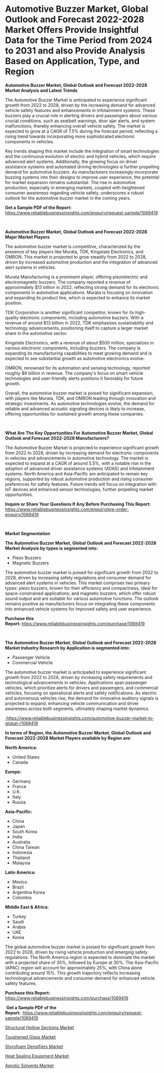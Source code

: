 <p><h1>Automotive Buzzer Market, Global Outlook and Forecast 2022-2028 Market Offers Provide Insightful Data for the Time Period from 2024 to 2031 and also Provide Analysis Based on Application, Type, and Region</h1></p><p><strong>Automotive Buzzer Market, Global Outlook and Forecast 2022-2028 Market Analysis and Latest Trends</strong></p>
<p><p>The Automotive Buzzer Market is anticipated to experience significant growth from 2022 to 2028, driven by the increasing demand for advanced vehicle safety features and enhancements in infotainment systems. These buzzers play a crucial role in alerting drivers and passengers about various crucial conditions, such as seatbelt warnings, door ajar alerts, and system malfunctions, thereby enhancing overall vehicle safety. The market is expected to grow at a CAGR of 7.5% during the forecast period, reflecting a rising trend towards incorporating more sophisticated electronic components in vehicles.</p><p>Key trends shaping this market include the integration of smart technologies and the continuous evolution of electric and hybrid vehicles, which require advanced alert systems. Additionally, the growing focus on driver assistance systems and automated driving technologies is further propelling demand for automotive buzzers. As manufacturers increasingly incorporate buzzing systems into their designs to improve user experience, the potential for market expansion remains substantial. The rise in automotive production, especially in emerging markets, coupled with heightened consumer awareness regarding vehicle safety, underscores a robust outlook for the automotive buzzer market in the coming years.</p></p>
<p><strong>Get a Sample PDF of the Report:&nbsp;</strong> <a href="https://www.reliablebusinessinsights.com/enquiry/request-sample/1069419?utm_campaign=1732&utm_medium=2&utm_source=Github&utm_content=ia&utm_term=29102024&utm_id=automotive-buzzer-market-global-outlook-and-forecast-2022-2028">https://www.reliablebusinessinsights.com/enquiry/request-sample/1069419</a></p>
<p>&nbsp;</p>
<p><strong>Automotive Buzzer Market, Global Outlook and Forecast 2022-2028 Major Market Players</strong></p>
<p><p>The automotive buzzer market is competitive, characterized by the presence of key players like Murata, TDK, Kingstate Electronics, and OMRON. This market is projected to grow steadily from 2022 to 2028, driven by increased automotive production and the integration of advanced alert systems in vehicles.</p><p>Murata Manufacturing is a prominent player, offering piezoelectric and electromagnetic buzzers. The company reported a revenue of approximately $13 billion in 2022, reflecting strong demand for its electronic components in automotive applications. Murata is focusing on innovation and expanding its product line, which is expected to enhance its market position.</p><p>TDK Corporation is another significant competitor, known for its high-quality electronic components, including automotive buzzers. With a revenue of around $13 billion in 2022, TDK emphasizes sustainability and technology advancements, positioning itself to capture a larger market share in the automotive sector.</p><p>Kingstate Electronics, with a revenue of about $500 million, specializes in various electronic components, including buzzers. The company is expanding its manufacturing capabilities to meet growing demand and is expected to see substantial growth as automotive electronics evolve.</p><p>OMRON, renowned for its automation and sensing technology, reported roughly $8 billion in revenue. The company's focus on smart vehicle technologies and user-friendly alerts positions it favorably for future growth.</p><p>Overall, the automotive buzzer market is poised for significant expansion, with players like Murata, TDK, and OMRON leading through innovation and strategic investments. As automotive technologies evolve, the demand for reliable and advanced acoustic signaling devices is likely to increase, offering opportunities for sustained growth among these companies.</p></p>
<p>&nbsp;</p>
<p><strong>What Are The Key Opportunities For Automotive Buzzer Market, Global Outlook and Forecast 2022-2028 Manufacturers?</strong></p>
<p><p>The Automotive Buzzer Market is projected to experience significant growth from 2022 to 2028, driven by increasing demand for electronic components in vehicles and advancements in automotive technology. The market is expected to expand at a CAGR of around 5.5%, with a notable rise in the adoption of advanced driver assistance systems (ADAS) and infotainment systems. North America and Asia-Pacific are anticipated to remain key regions, supported by robust automotive production and rising consumer preferences for safety features. Future trends will focus on integration with IoT devices and enhanced sensor technologies, further propelling market opportunities.</p></p>
<p><strong>Inquire or Share Your Questions If Any Before Purchasing This Report:</strong> <a href="https://www.reliablebusinessinsights.com/enquiry/pre-order-enquiry/1069419?utm_campaign=1732&utm_medium=2&utm_source=Github&utm_content=ia&utm_term=29102024&utm_id=automotive-buzzer-market-global-outlook-and-forecast-2022-2028">https://www.reliablebusinessinsights.com/enquiry/pre-order-enquiry/1069419</a></p>
<p>&nbsp;</p>
<p><strong>Market Segmentation</strong></p>
<p><strong>The Automotive Buzzer Market, Global Outlook and Forecast 2022-2028 Market Analysis by types is segmented into:</strong></p>
<p><ul><li>Piezo Buzzers</li><li>Magnetic Buzzers</li></ul></p>
<p><p>The automotive buzzer market is poised for significant growth from 2022 to 2028, driven by increasing safety regulations and consumer demand for advanced alert systems in vehicles. This market comprises two primary types: piezo buzzers, known for their efficiency and compactness, ideal for space-constrained applications; and magnetic buzzers, which offer robust sound output and are suitable for various automotive functions. The outlook remains positive as manufacturers focus on integrating these components into enhanced vehicle systems for improved safety and user experience.</p></p>
<p><strong>Purchase this Report:&nbsp;</strong><a href="https://www.reliablebusinessinsights.com/purchase/1069419?utm_campaign=1732&utm_medium=2&utm_source=Github&utm_content=ia&utm_term=29102024&utm_id=automotive-buzzer-market-global-outlook-and-forecast-2022-2028">https://www.reliablebusinessinsights.com/purchase/1069419</a></p>
<p>&nbsp;</p>
<p><strong>The Automotive Buzzer Market, Global Outlook and Forecast 2022-2028 Market Industry Research by Application is segmented into:</strong></p>
<p><ul><li>Passenger Vehicle</li><li>Commercial Vehicle</li></ul></p>
<p><p>The automotive buzzer market is anticipated to experience significant growth from 2022 to 2028, driven by increasing safety requirements and technological advancements in vehicles. Applications span passenger vehicles, which prioritize alerts for drivers and passengers, and commercial vehicles, focusing on operational alerts and safety notifications. As electric and autonomous vehicles rise, the demand for innovative auditory signals is projected to expand, enhancing vehicle communication and driver awareness across both segments, ultimately shaping market dynamics.</p></p>
<p><a href="https://www.reliablebusinessinsights.com/automotive-buzzer-market-in-global-r1069419?utm_campaign=1732&utm_medium=2&utm_source=Github&utm_content=ia&utm_term=29102024&utm_id=automotive-buzzer-market-global-outlook-and-forecast-2022-2028">&nbsp;https://www.reliablebusinessinsights.com/automotive-buzzer-market-in-global-r1069419</a></p>
<p><strong>In terms of Region, the Automotive Buzzer Market, Global Outlook and Forecast 2022-2028 Market Players available by Region are:</strong></p>
<p>
    <p> <strong> North America: </strong>
        <ul>
            <li>United States</li>
            <li>Canada</li>
        </ul>
        </p> 
    <p> <strong> Europe: </strong>
        <ul>
            <li>Germany</li>
            <li>France</li>
            <li>U.K.</li>
            <li>Italy</li>
            <li>Russia</li>
        </ul>
        </p> 
    <p> <strong> Asia-Pacific: </strong>
        <ul>
            <li>China</li>
            <li>Japan</li>
            <li>South Korea</li>
            <li>India</li>
            <li>Australia</li>
            <li>China Taiwan</li>
            <li>Indonesia</li>
            <li>Thailand</li>
            <li>Malaysia</li>
        </ul>
        </p> 
    <p> <strong> Latin America: </strong>
        <ul>
            <li>Mexico</li>
            <li>Brazil</li>
            <li>Argentina Korea</li>
            <li>Colombia</li>
        </ul>
        </p> 
    <p> <strong> Middle East & Africa: </strong>
        <ul>
            <li>Turkey</li>
            <li>Saudi</li>
            <li>Arabia</li>
            <li>UAE</li>
            <li>Korea</li>
        </ul>
    </p>
    </p>
<p><p>The global automotive buzzer market is poised for significant growth from 2022 to 2028, driven by rising vehicle production and emerging safety regulations. The North America region is expected to dominate the market with a projected share of 35%, followed by Europe at 30%. The Asia-Pacific (APAC) region will account for approximately 25%, with China alone contributing around 15%. This growth trajectory reflects increasing technological advancements and consumer demand for enhanced vehicle safety features.</p></p>
<p><strong>Purchase this Report: </strong><a href="https://www.reliablebusinessinsights.com/purchase/1069419?utm_campaign=1732&utm_medium=2&utm_source=Github&utm_content=ia&utm_term=29102024&utm_id=automotive-buzzer-market-global-outlook-and-forecast-2022-2028">https://www.reliablebusinessinsights.com/purchase/1069419</a></p>
<p>&nbsp;<strong>Get a Sample PDF of the Report:&nbsp;&nbsp;</strong><a href="https://www.reliablebusinessinsights.com/enquiry/request-sample/1069419?utm_campaign=1732&utm_medium=2&utm_source=Github&utm_content=ia&utm_term=29102024&utm_id=automotive-buzzer-market-global-outlook-and-forecast-2022-2028">https://www.reliablebusinessinsights.com/enquiry/request-sample/1069419</a></p>
<p><strong></strong></p>
<p><p><a href="https://www.linkedin.com/pulse/structural-hollow-sections-market-penetration-strategies-cg2uc?utm_campaign=1732&utm_medium=2&utm_source=Github&utm_content=ia&utm_term=29102024&utm_id=automotive-buzzer-market-global-outlook-and-forecast-2022-2028">Structural Hollow Sections Market</a></p><p><a href="https://www.linkedin.com/pulse/booming-toughened-glass-market-sector-analysis-growth-projections-izjec?utm_campaign=1732&utm_medium=2&utm_source=Github&utm_content=ia&utm_term=29102024&utm_id=automotive-buzzer-market-global-outlook-and-forecast-2022-2028">Toughened Glass Market</a></p><p><a href="https://www.linkedin.com/pulse/styrofoam-densifiers-market-research-report-exploring-size-revenue-hpybc?utm_campaign=1732&utm_medium=2&utm_source=Github&utm_content=ia&utm_term=29102024&utm_id=automotive-buzzer-market-global-outlook-and-forecast-2022-2028">Styrofoam Densifiers Market</a></p><p><a href="https://www.linkedin.com/pulse/regional-adaptations-global-heat-sealing-equipment-market-trends-ism6c?utm_campaign=1732&utm_medium=2&utm_source=Github&utm_content=ia&utm_term=29102024&utm_id=automotive-buzzer-market-global-outlook-and-forecast-2022-2028">Heat Sealing Equipment Market</a></p><p><a href="https://www.linkedin.com/pulse/global-perspectives-aprotic-solvents-market-trends-challenges-forecast-cq6zc?utm_campaign=1732&utm_medium=2&utm_source=Github&utm_content=ia&utm_term=29102024&utm_id=automotive-buzzer-market-global-outlook-and-forecast-2022-2028">Aprotic Solvents Market</a></p></p>